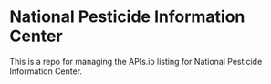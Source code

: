 # National Pesticide Information Center
This is a repo for managing the APIs.io listing for National Pesticide Information Center.